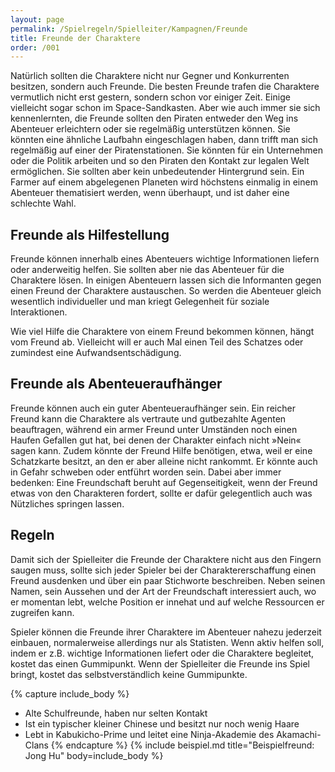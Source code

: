 ```yaml
---
layout: page
permalink: /Spielregeln/Spielleiter/Kampagnen/Freunde
title: Freunde der Charaktere
order: /001
---
```




Natürlich sollten die Charaktere nicht nur Gegner und Konkurrenten besitzen, sondern auch Freunde. Die besten Freunde trafen die Charaktere vermutlich nicht erst gestern, sondern schon vor einiger Zeit. Einige vielleicht sogar schon im Space-Sandkasten. Aber wie auch immer sie sich kennenlernten, die Freunde sollten den Piraten entweder den Weg ins Abenteuer erleichtern oder sie regelmäßig unterstützen können. Sie könnten eine ähnliche Laufbahn eingeschlagen haben, dann trifft man sich regelmäßig auf einer der Piratenstationen. Sie könnten für ein Unternehmen oder die Politik arbeiten und so den Piraten den Kontakt zur legalen Welt ermöglichen. Sie sollten aber kein unbedeutender Hintergrund sein. Ein Farmer auf einem abgelegenen Planeten wird höchstens einmalig in einem Abenteuer thematisiert werden, wenn überhaupt, und ist daher eine schlechte Wahl.

## Freunde als Hilfestellung

Freunde können innerhalb eines Abenteuers wichtige Informationen liefern oder anderweitig helfen. Sie sollten aber nie das Abenteuer für die Charaktere lösen. In einigen Abenteuern lassen sich die Informanten gegen einen Freund der Charaktere austauschen. So werden die Abenteuer gleich wesentlich individueller und man kriegt Gelegenheit für soziale Interaktionen.

Wie viel Hilfe die Charaktere von einem Freund bekommen können, hängt vom Freund ab. Vielleicht will er auch Mal einen Teil des Schatzes oder zumindest eine Aufwandsentschädigung.

## Freunde als Abenteueraufhänger

Freunde können auch ein guter Abenteueraufhänger sein. Ein reicher Freund kann die Charaktere als vertraute und gutbezahlte Agenten beauftragen, während ein armer Freund unter Umständen noch einen Haufen Gefallen gut hat, bei denen der Charakter einfach nicht &raquo;Nein&laquo; sagen kann. Zudem könnte der Freund Hilfe benötigen, etwa, weil er eine Schatzkarte besitzt, an den er aber alleine nicht rankommt. Er könnte auch in Gefahr schweben oder entführt worden sein. Dabei aber immer bedenken: Eine Freundschaft beruht auf Gegenseitigkeit, wenn der Freund etwas von den Charakteren fordert, sollte er dafür gelegentlich auch was Nützliches springen lassen.

## Regeln

Damit sich der Spielleiter die Freunde der Charaktere nicht aus den Fingern saugen muss, sollte sich jeder Spieler bei der Charaktererschaffung einen Freund ausdenken und über ein paar Stichworte beschreiben. Neben seinen Namen, sein Aussehen und der Art der Freundschaft interessiert auch, wo er momentan lebt, welche Position er innehat und auf welche Ressourcen er zugreifen kann.

Spieler können die Freunde ihrer Charaktere im Abenteuer nahezu jederzeit einbauen, normalerweise allerdings nur als Statisten. Wenn aktiv helfen soll, indem er z.B. wichtige Informationen liefert oder die Charaktere begleitet, kostet das einen Gummipunkt. Wenn der Spielleiter die Freunde ins Spiel bringt, kostet das selbstverständlich keine Gummipunkte.

{% capture include_body %}

- Alte Schulfreunde, haben nur selten Kontakt
- Ist ein typischer kleiner Chinese und besitzt nur noch wenig Haare
- Lebt in Kabukicho-Prime und leitet eine Ninja-Akademie des Akamachi-Clans
{% endcapture %}
{% include beispiel.md title="Beispielfreund: Jong Hu" body=include_body %}
